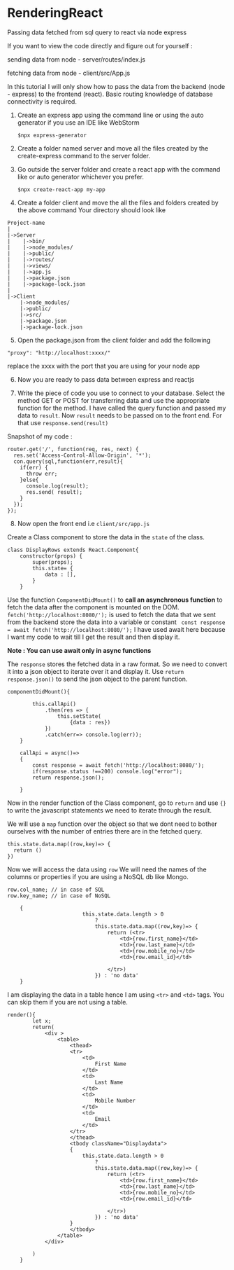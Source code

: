 # RenderingReact
Passing data fetched from sql query to react via node express

If you want to view the code directly and figure out for yourself :

sending data from node - server/routes/index.js

fetching data from node - client/src/App.js

In this tutorial I will only show how to pass the data from the backend (node - express) to the frontend (react).
Basic routing knowledge of database connectivity is required.

1. Create an express app using the command line or using the auto generator if you use an IDE like WebStorm
    ```
    $npx express-generator
    ```
2. Create a folder named server and move all the files created by the create-express command to the server folder.

3. Go outside the server folder and create a react app with the command like or auto generator whichever you prefer.
    ```
    $npx create-react-app my-app
    ```
4. Create a folder client and move the all the files and folders created by the above command
Your directory should look like
```
Project-name
|
|->Server
|    |->bin/
|    |->node_modules/
|    |->public/
|    |->routes/
|    |->views/
|    |->app.js
|    |->package.json
|    |->package-lock.json
|
|->Client
    |->node_modules/
    |->public/
    |->src/
    |->package.json
    |->package-lock.json
```

5. Open the package.json from the client folder and add the following
```
"proxy": "http://localhost:xxxx/"
```
replace the xxxx with the port that you are using for your node app

6. Now you are ready to pass data between express and reactjs

7. Write the piece of code you use to connect to your database. Select the method GET or POST for transferring data and use the appropriate function for the method. I have called the query function and passed my data to ```result```. Now ```result``` needs to be passed on to the front end. For that use ```response.send(result)```

Snapshot of my code :
```
router.get('/', function(req, res, next) {
  res.set('Access-Control-Allow-Origin', '*');
  con.query(sql,function(err,result){
    if(err) {
      throw err;
    }else{
      console.log(result);
      res.send( result);
    }
  });
});

```

8. Now open the front end i.e ```client/src/app.js```

Create a Class component to store the data in the ```state``` of the class.
```
class DisplayRows extends React.Component{
    constructor(props) {
        super(props);
        this.state= {
            data : [],
        }
    }
```
Use the function ```ComponentDidMount()``` to **call an asynchronous function** to fetch the data after the component is mounted on the DOM.
``` fetch('http://localhost:8080/');``` is used to fetch the data that we sent from the backend
store the data into a variable or constant 
``` const response = await fetch('http://localhost:8080/');```
I have used await here because I want my code to wait till I get the result and then display it.

**Note : You can use await only in async functions**

The ```response``` stores the fetched data in a raw format. So we need to convert it into a json object to iterate over it and display it.
Use ```return response.json()``` to send the json object to the parent function.

```
componentDidMount(){

        this.callApi()
            .then(res => {
                this.setState(
                    {data : res})
            })
            .catch(err=> console.log(err));
    }

    callApi = async()=>
    {
        const response = await fetch('http://localhost:8080/');
        if(response.status !==200) console.log("error");
        return response.json();

    }
```
Now in the render function of the Class component, go to ```return``` and use ```{}``` to write the javascript statements we need to iterate through the result.
    
We will use a ```map``` function over the object so that we dont need to bother ourselves with the number of entries there are in the fetched query.
```
this.state.data.map((row,key)=> {
  return ()
})
```
Now we will access the data using ```row``` 
We will need the names of the columns or properties if you are using a NoSQL db like Mongo.
```
row.col_name; // in case of SQL 
row.key_name; // in case of NoSQL
```

```
    {
                        this.state.data.length > 0
                            ?
                            this.state.data.map((row,key)=> {
                                return (<tr>
                                    <td>{row.first_name}</td>
                                    <td>{row.last_name}</td>
                                    <td>{row.mobile_no}</td>
                                    <td>{row.email_id}</td>

                                </tr>)
                            }) : 'no data'
    }
```
    
I am displaying the data in a table hence I am using ```<tr>``` and ```<td>``` tags. You can skip them if you are not using a table.

```
render(){
        let x;
        return(
            <div >
                <table>
                    <thead>
                    <tr>
                        <td>
                            First Name
                        </td>
                        <td>
                            Last Name
                        </td>
                        <td>
                            Mobile Number
                        </td>
                        <td>
                            Email
                        </td>
                    </tr>
                    </thead>
                    <tbody className="Displaydata">
                    {
                        this.state.data.length > 0
                            ?
                            this.state.data.map((row,key)=> {
                                return (<tr>
                                    <td>{row.first_name}</td>
                                    <td>{row.last_name}</td>
                                    <td>{row.mobile_no}</td>
                                    <td>{row.email_id}</td>

                                </tr>)
                            }) : 'no data'
                    }
                    </tbody>
                </table>
            </div>

        )
    }
```
